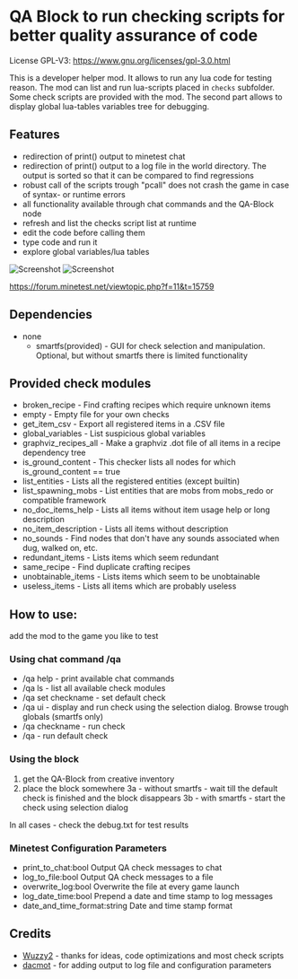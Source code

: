 QA Block to run checking scripts for better quality assurance of code
=======

License GPL-V3: https://www.gnu.org/licenses/gpl-3.0.html

This is a developer helper mod. It allows to run any lua code for testing reason. The mod can list and run lua-scripts placed in `checks` subfolder. Some check scripts are provided with the mod.
The second part allows to display global lua-tables variables tree for debugging.

## Features
- redirection of print() output to minetest chat
- redirection of print() output to a log file in the world directory. The output is sorted so that it can be compared to find regressions
- robust call of the scripts trough "pcall" does not crash the game in case of syntax- or runtime errors
- all functionality available through chat commands and the QA-Block node
- refresh and list the checks script list at runtime
- edit the code before calling them
- type code and run it
- explore global variables/lua tables

![Screenshot](screenshot_20170121_012152.png)
![Screenshot](screenshot_20170121_011613.png)

https://forum.minetest.net/viewtopic.php?f=11&t=15759

## Dependencies
- none
  - smartfs(provided) - GUI for check selection and manipulation. Optional, but without smartfs there is limited functionality 


## Provided check modules
- broken_recipe - Find crafting recipes which require unknown items
- empty - Empty file for your own checks
- get_item_csv - Export all registered items in a .CSV file
- global_variables - List suspicious global variables
- graphviz_recipes_all - Make a graphviz .dot file of all items in a recipe dependency tree
- is_ground_content - This checker lists all nodes for which is_ground_content == true
- list_entities - Lists all the registered entities (except builtin)
- list_spawning_mobs - List entities that are mobs from mobs_redo or compatible framework
- no_doc_items_help - Lists all items without item usage help or long description
- no_item_description - Lists all items without description
- no_sounds - Find nodes that don't have any sounds associated when dug, walked on, etc.
- redundant_items - Lists items which seem redundant
- same_recipe - Find duplicate crafting recipes
- unobtainable_items - Lists items which seem to be unobtainable
- useless_items - Lists all items which are probably useless

## How to use:
add the mod to the game you like to test

### Using chat command /qa
- /qa help - print available chat commands
- /qa ls - list all available check modules
- /qa set checkname - set default check
- /qa ui - display and run check using the selection dialog. Browse trough globals (smartfs only)
- /qa checkname - run check
- /qa - run default check

### Using the block
1. get the QA-Block from creative inventory
2. place the block somewhere
3a - without smartfs - wait till the default check is finished and the block disappears
3b - with smartfs - start the check using selection dialog

In all cases - check the debug.txt for test results

### Minetest Configuration Parameters
- print_to_chat:bool Output QA check messages to chat
- log_to_file:bool Output QA check messages to a file
- overwrite_log:bool Overwrite the file at every game launch
- log_date_time:bool Prepend a date and time stamp to log messages
- date_and_time_format:string Date and time stamp format

## Credits
- [Wuzzy2](https://codeberg.org/Wuzzy) - thanks for ideas, code optimizations and most check scripts
- [dacmot](https://www.github.com/dacmot) - for adding output to log file and configuration parameters
